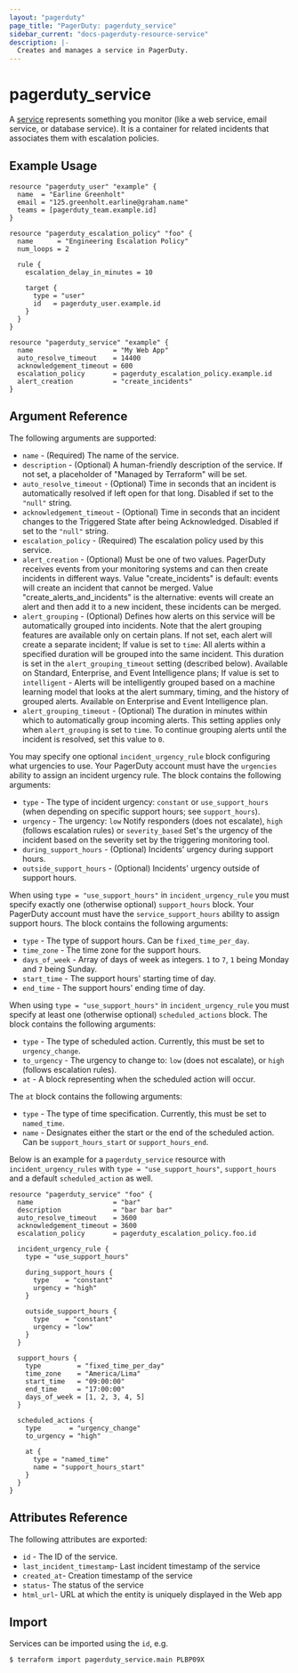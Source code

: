 ```yaml
---
layout: "pagerduty"
page_title: "PagerDuty: pagerduty_service"
sidebar_current: "docs-pagerduty-resource-service"
description: |-
  Creates and manages a service in PagerDuty.
---
```


# pagerduty\_service

A [service](https://v2.developer.pagerduty.com/v2/page/api-reference#!/Services/get_services) represents something you monitor (like a web service, email service, or database service). It is a container for related incidents that associates them with escalation policies.


## Example Usage

```hcl
resource "pagerduty_user" "example" {
  name  = "Earline Greenholt"
  email = "125.greenholt.earline@graham.name"
  teams = [pagerduty_team.example.id]
}

resource "pagerduty_escalation_policy" "foo" {
  name      = "Engineering Escalation Policy"
  num_loops = 2

  rule {
    escalation_delay_in_minutes = 10

    target {
      type = "user"
      id   = pagerduty_user.example.id
    }
  }
}

resource "pagerduty_service" "example" {
  name                    = "My Web App"
  auto_resolve_timeout    = 14400
  acknowledgement_timeout = 600
  escalation_policy       = pagerduty_escalation_policy.example.id
  alert_creation          = "create_incidents"
}
```

## Argument Reference

The following arguments are supported:

  * `name` - (Required) The name of the service.
  * `description` - (Optional) A human-friendly description of the service.
    If not set, a placeholder of "Managed by Terraform" will be set.
  * `auto_resolve_timeout` - (Optional) Time in seconds that an incident is automatically resolved if left open for that long. Disabled if set to the `"null"` string.
  * `acknowledgement_timeout` - (Optional) Time in seconds that an incident changes to the Triggered State after being Acknowledged. Disabled if set to the `"null"` string.
  * `escalation_policy` - (Required) The escalation policy used by this service.
  * `alert_creation` - (Optional) Must be one of two values. PagerDuty receives events from your monitoring systems and can then create incidents in different ways. Value "create_incidents" is default: events will create an incident that cannot be merged. Value "create_alerts_and_incidents" is the alternative: events will create an alert and then add it to a new incident, these incidents can be merged.
  * `alert_grouping` - (Optional) Defines how alerts on this service will be automatically grouped into incidents. Note that the alert grouping features are available only on certain plans. If not set, each alert will create a separate incident; If value is set to `time`: All alerts within a specified duration will be grouped into the same incident. This duration is set in the `alert_grouping_timeout` setting (described below). Available on Standard, Enterprise, and Event Intelligence plans; If value is set to `intelligent` - Alerts will be intelligently grouped based on a machine learning model that looks at the alert summary, timing, and the history of grouped alerts. Available on Enterprise and Event Intelligence plan.
  * `alert_grouping_timeout` - (Optional) The duration in minutes within which to automatically group incoming alerts. This setting applies only when `alert_grouping` is set to `time`. To continue grouping alerts until the incident is resolved, set this value to `0`.

You may specify one optional `incident_urgency_rule` block configuring what urgencies to use.
Your PagerDuty account must have the `urgencies` ability to assign an incident urgency rule.
The block contains the following arguments:

  * `type` - The type of incident urgency: `constant` or `use_support_hours` (when depending on specific support hours; see `support_hours`).
  * `urgency` - The urgency: `low` Notify responders (does not escalate), `high` (follows escalation rules) or `severity_based` Set's the urgency of the incident based on the severity set by the triggering monitoring tool.
  * `during_support_hours` - (Optional) Incidents' urgency during support hours.
  * `outside_support_hours` - (Optional) Incidents' urgency outside of support hours.

When using `type = "use_support_hours"` in `incident_urgency_rule` you must specify exactly one (otherwise optional) `support_hours` block.
Your PagerDuty account must have the `service_support_hours` ability to assign support hours.
The block contains the following arguments:

  * `type` - The type of support hours. Can be `fixed_time_per_day`.
  * `time_zone` - The time zone for the support hours.
  * `days_of_week` - Array of days of week as integers. `1` to `7`, `1` being
    Monday and `7` being Sunday.
  * `start_time` - The support hours' starting time of day.
  * `end_time` - The support hours' ending time of day.

When using `type = "use_support_hours"` in `incident_urgency_rule` you must specify at least one (otherwise optional) `scheduled_actions` block.
The block contains the following arguments:

  * `type` - The type of scheduled action. Currently, this must be set to `urgency_change`.
  * `to_urgency` - The urgency to change to: `low` (does not escalate), or `high` (follows escalation rules).
  * `at` - A block representing when the scheduled action will occur.

The `at` block contains the following arguments:
  * `type` - The type of time specification. Currently, this must be set to `named_time`.
  * `name` - Designates either the start or the end of the scheduled action. Can be `support_hours_start` or `support_hours_end`.

Below is an example for a `pagerduty_service` resource with `incident_urgency_rules` with `type = "use_support_hours"`, `support_hours` and a default `scheduled_action` as well.

```hcl
resource "pagerduty_service" "foo" {
  name                    = "bar"
  description             = "bar bar bar"
  auto_resolve_timeout    = 3600
  acknowledgement_timeout = 3600
  escalation_policy       = pagerduty_escalation_policy.foo.id

  incident_urgency_rule {
    type = "use_support_hours"

    during_support_hours {
      type    = "constant"
      urgency = "high"
    }

    outside_support_hours {
      type    = "constant"
      urgency = "low"
    }
  }

  support_hours {
    type         = "fixed_time_per_day"
    time_zone    = "America/Lima"
    start_time   = "09:00:00"
    end_time     = "17:00:00"
    days_of_week = [1, 2, 3, 4, 5]
  }

  scheduled_actions {
    type       = "urgency_change"
    to_urgency = "high"

    at {
      type = "named_time"
      name = "support_hours_start"
    }
  }
}
```

## Attributes Reference

The following attributes are exported:

  * `id` - The ID of the service.
  * `last_incident_timestamp`- Last incident timestamp of the service
  * `created_at`- Creation timestamp of the service
  * `status`- The status of the service
  * `html_url`- URL at which the entity is uniquely displayed in the Web app

## Import

Services can be imported using the `id`, e.g.

```
$ terraform import pagerduty_service.main PLBP09X
```

